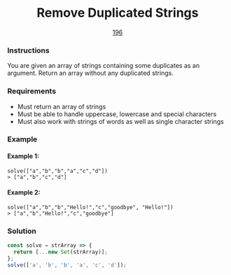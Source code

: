 <div align="center">
  <h1>Remove Duplicated Strings</h1>
  <a href="https://prep-app-prod.herokuapp.com/problems/196" target="_blank">196</a>
</div>

### Instructions

You are given an array of strings containing some duplicates as an argument.
Return an array without any duplicated strings.

### Requirements

- Must return an array of strings
- Must be able to handle uppercase, lowercase and special characters
- Must also work with strings of words as well as single character strings

### Example

#### Example 1:

```shell
solve(["a","b","b","a","c","d"])
> ["a","b","c","d"]
```

#### Example 2:

```shell
solve(["a","b","b","Hello!","c","goodbye", "Hello!"])
> ["a","b","Hello!","c","goodbye"]
```

### Solution

```javascript
const solve = strArray => {
  return [...new Set(strArray)];
};
solve(['a', 'b', 'b', 'a', 'c', 'd']);
```
